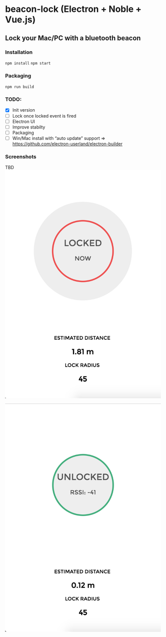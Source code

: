 # beacon-lock (Electron + Noble + Vue.js)
## Lock your Mac/PC with a bluetooth beacon

### Installation
`npm install`
`npm start`

### Packaging
`npm run build`

### TODO:
- [x] Init version
- [ ] Lock once locked event is fired
- [ ] Electron UI
- [ ] Improve stabilty
- [ ] Packaging
- [ ] Win/Mac install with “auto update” support =>  https://github.com/electron-userland/electron-builder

### Screenshots
TBD
![Alt text](https://github.com/vlewin/beacon-lock/raw/master/screenshots/Locked.png?raw=true "Locked")

![Alt text](https://github.com/vlewin/beacon-lock/raw/master/screenshots/Unlocked.png?raw=true "Locked")
